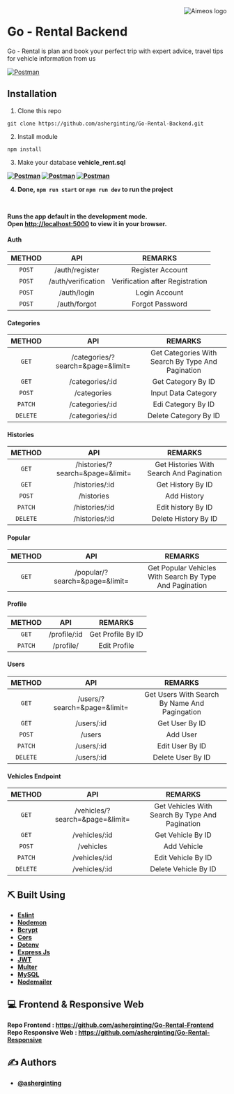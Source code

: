<a href="https://aimeos.org/">
    <img src="https://i.ibb.co/8P4m5hB/Icon-Go-Rental.png" alt="Aimeos logo" title="Aimeos" align="right" />
</a>

# Go - Rental Backend

Go - Rental is plan and book your perfect trip with expert advice, travel tips for vehicle information from us



[![Postman](https://user-images.githubusercontent.com/39787908/164381909-d91da867-38b5-4f2b-aaad-b7002ff709ba.jpg)](#)

## Installation

1. Clone this repo
```
git clone https://github.com/asherginting/Go-Rental-Backend.git
```

2. Install module
```
npm install
```

3. Make your database <b> vehicle_rent.sql

[![Postman](https://user-images.githubusercontent.com/39787908/164382316-ed2d6769-b669-49b7-b1d6-122034d35709.jpg)](#)
[![Postman](https://user-images.githubusercontent.com/39787908/164382710-e8d65a86-2f8a-49ff-b28a-f73be747b69d.jpg)](#)
[![Postman](https://user-images.githubusercontent.com/39787908/164382837-f0945591-bad9-4a6d-9013-e5dfb6e6cde0.jpg)](#)

4. Done, ```npm run start``` or ```npm run dev``` to run the project

<br>

Runs the app default in the development mode.\
Open [http://localhost:5000](http://localhost:5000) to view it in your browser.

#### Auth
|    METHOD    |               API               |                     REMARKS                     |
| :----------: | :-----------------------------: | :---------------------------------------------: |
|  ```POST```   | /auth/register | Register Account |
|  ```POST```   |          /auth/verification          |              Verification after Registration              |
|  ```POST```  |            /auth/login            |               Login Account               |
| ```POST```  |          /auth/forgot         |            Forgot Password            |

#### Categories 
|    METHOD    |                API                |                      REMARKS                      |
| :----------: | :-------------------------------: | :-----------------------------------------------: |
|  ```GET```   | /categories/?search=&page=&limit= | Get Categories With Search By Type And Pagination |
|  ```GET```   |          /categories/:id          |            Get Category By ID             |
|  ```POST```  |            /categories            |                Input Data Category                |
| ```PATCH```  |          /categories/:id          |          Edi Category By ID          |
| ```DELETE``` |          /categories/:id          |           Delete Category By ID           |

#### Histories 
|    METHOD    |               API                |                 REMARKS                  |
| :----------: | :------------------------------: | :--------------------------------------: |
|  ```GET```   | /histories/?search=&page=&limit= | Get Histories With Search And Pagination |
|  ```GET```   |          /histories/:id          |         Get History By ID         |
|  ```POST```  |            /histories            |            Add History            |
| ```PATCH```  |          /histories/:id          |      Edit history By ID      |
| ```DELETE``` |          /histories/:id          |       Delete History By ID       |

#### Popular 
|  METHOD   |              API               |                         REMARKS                         |
| :-------: | :----------------------------: | :-----------------------------------------------------: |
| ```GET``` | /popular/?search=&page=&limit= | Get Popular Vehicles With Search By Type And Pagination |

#### Profile 
|  METHOD   |     API      |        REMARKS        |
| :-------: | :----------: | :-------------------: |
| ```GET``` | /profile/:id | Get Profile By ID |
| ```PATCH``` | /profile/ | Edit Profile |

#### Users
|    METHOD    |             API              |                    REMARKS                    |
| :----------: | :--------------------------: | :-------------------------------------------: |
|  ```GET```   | /users/?search=&page=&limit= | Get Users With Search By Name And Pagingation |
|  ```GET```   |          /users/:id          |            Get User By ID            |
|  ```POST```  |            /users            |               Add User              |
| ```PATCH```  |          /users/:id          |           Edit User By ID            |
| ```DELETE``` |          /users/:id          |             Delete User By ID             |

#### Vehicles Endpoint
|    METHOD    |               API               |                     REMARKS                     |
| :----------: | :-----------------------------: | :---------------------------------------------: |
|  ```GET```   | /vehicles/?search=&page=&limit= | Get Vehicles With Search By Type And Pagination |
|  ```GET```   |          /vehicles/:id          |              Get Vehicle By ID              |
|  ```POST```  |            /vehicles            |               Add Vehicle               |
| ```PATCH```  |          /vehicles/:id          |            Edit Vehicle By ID            |
| ```DELETE``` |          /vehicles/:id          |           Delete Vehicle By ID           |

## ⛏️ Built Using

- [Eslint](https://www.npmjs.com/package/eslint)
- [Nodemon](https://www.npmjs.com/package/nodemon)
- [Bcrypt](https://www.npmjs.com/package/bcrypt)
- [Cors](https://www.npmjs.com/package/cors)
- [Dotenv](https://www.npmjs.com/package/dotenv)
- [Express Js](https://www.npmjs.com/package/express)
- [JWT](https://www.npmjs.com/package/jsonwebtoken)
- [Multer](https://www.npmjs.com/package/multer)
- [MySQL](https://www.npmjs.com/package/mysql)
- [Nodemailer](https://www.npmjs.com/package/nodemailer)
## 💻 Frontend & Responsive Web

Repo Frontend : https://github.com/asherginting/Go-Rental-Frontend
<br>
Repo Responsive Web : https://github.com/asherginting/Go-Rental-Responsive

## ✍️ Authors

- [@asherginting](https://github.com/asherginting)